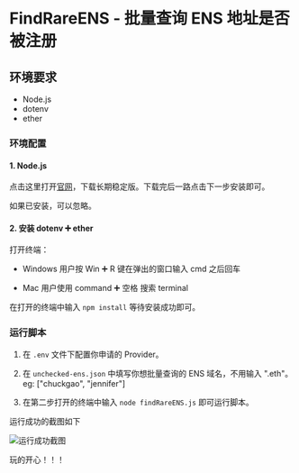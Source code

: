 # FindRareENS - 批量查询 ENS 地址是否被注册

## 环境要求

- Node.js
- dotenv
- ether

### 环境配置

#### 1. Node.js

点击这里打开[官网](https://nodejs.org/zh-cn/)，下载长期稳定版。下载完后一路点击下一步安装即可。

如果已安装，可以忽略。

#### 2. 安装 dotenv ➕ ether

打开终端：

- Windows 用户按 Win ➕ R 键在弹出的窗口输入 cmd 之后回车

- Mac 用户使用 command ➕ 空格 搜索 terminal

在打开的终端中输入 `npm install` 等待安装成功即可。

### 运行脚本

1. 在 `.env` 文件下配置你申请的 Provider。

2. 在 `unchecked-ens.json` 中填写你想批量查询的 ENS 域名，不用输入 ".eth"。
   eg: ["chuckgao", "jennifer"]

3. 在第二步打开的终端中输入 `node findRareENS.js` 即可运行脚本。

运行成功的截图如下

![运行成功截图](https://tva1.sinaimg.cn/large/e6c9d24ely1h4tdo79048j20go012aa0.jpg)

玩的开心！！！
